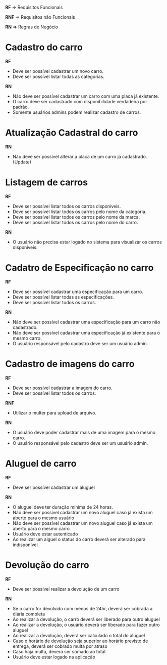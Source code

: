 **RF** => Requisitos Funcionais

**RNF** => Requisitos não Funcionais

**RN** => Regras de Negócio

# Cadastro do carro

**RF** 
- Deve ser possível cadastrar um novo carro.
- Deve ser possível listar todas as categorias.

**RN** 
- Não deve ser possível cadastrar um carro com uma placa já existente.
- O carro deve ser cadastrado com disponibilidade verdadeira por padrão.
- Somente usuários admins podem realizar cadastro de carros.
  
# Atualização Cadastral do carro

**RN** 
- Não deve ser possível alterar a placa de um carro já cadastrado. (Update)

# Listagem de carros

**RF** 
- Deve ser possível listar todos os carros disponíveis.
- Deve ser possível listar todos os carros pelo nome da categoria.
- Deve ser possível listar todos os carros pelo nome da marca.
- Deve ser possível listar todos os carros pelo nome do carro.

**RN**
- O usuário não precisa estar logado no sistema para visualizar os carros disponíveis.

# Cadatro de Especificação no carro

**RF** 
- Deve ser possível cadastrar uma especificação para um carro.
- Deve ser possível listar todas as especificações.
- Deve ser possível listar todos os carros.
  
**RN**
- Não deve ser possível cadastrar uma especificação para um carro não cadastrado.
- Não deve ser possível cadastrar uma especificação já existente para o mesmo carro.
- O usuário responsável pelo cadastro deve ser um usuário admin.

# Cadastro de imagens do carro

**RF**
- Deve ser possível cadastrar a imagem do carro.
- Deve ser possível listar todos os carros.
  
**RNF** 
- Utilizar o multer para upload de arquivo.

**RN** 
- O usuário deve poder cadastrar mais de uma imagem para o mesmo carro.
- O usuário responsável pelo cadastro deve ser um usuário admin.
  
# Aluguel de carro

**RF**
- Deve ser possível cadastrar um aluguel

**RN** 
- O aluguel deve ter duração mínima de 24 horas.
- Não deve ser possível cadastrar um novo aluguel caso já exista um aberto para o mesmo usuário
- Não deve ser possível cadastrar um novo aluguel caso já exista um aberto para o mesmo carro
- Usuário deve estar autenticado
- Ao realizar um alguel o status do carro deverá ser alterado para indisponível
  
# Devolução do carro

**RF**
- Deve ser possível realizar a devolução de um carro

**RN** 
- Se o carro for devolvido com menos de 24hr, deverá ser cobrada a diária completa
- Ao realizar a devolução, o carro deverá ser liberado para outro aluguel
- Ao realizar a devolução, o usuário deverá ser liberado para fazer outro aluguel
- Ao realizar a devolução, deverá ser calculado o total do aluguel
- Caso o horário de devolução seja superior ao horário previsto de entrega, deverá ser cobrado multa por atraso
- Caso haja multa, deverá ser somado ao total
- Usuário deve estar logado na aplicação